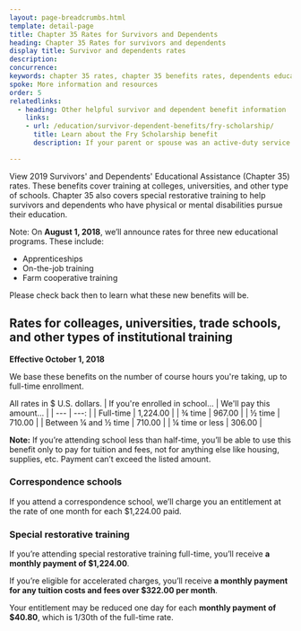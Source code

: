 ```yaml
---
layout: page-breadcrumbs.html
template: detail-page
title: Chapter 35 Rates for Survivors and Dependents
heading: Chapter 35 Rates for survivors and dependents
display title: Survivor and dependents rates
description: 
concurrence:
keywords: chapter 35 rates, chapter 35 benefits rates, dependents educational assistance rates, chapter 35 pay rates
spoke: More information and resources
order: 5
relatedlinks:
  - heading: Other helpful survivor and dependent benefit information
    links:
    - url: /education/survivor-dependent-benefits/fry-scholarship/
      title: Learn about the Fry Scholarship benefit 
      description: If your parent or spouse was an active-duty service member who died in the line of duty on or after September 11, 2001, you may qualify for the Marine Gunnery Sergeant John David Fry Scholarship.

---
```


<div class="va-introtext">
  
View 2019 Survivors' and Dependents' Educational Assistance (Chapter 35) rates. These benefits cover training at colleges, universities, and other type of schools. Chapter 35 also covers special restorative training to help survivors and dependents who have physical or mental disabilities pursue their education.

</div>

Note: On **August 1, 2018**, we’ll announce rates for three new educational programs. These include:
- Apprenticeships
-	On-the-job training
-	Farm cooperative training

Please check back then to learn what these new benefits will be.

## Rates for colleages, universities, trade schools, and other types of institutional training
**Effective October 1, 2018**

We base these benefits on the number of course hours you're taking, up to full-time enrollment.

All rates in $ U.S. dollars.
| If you're enrolled in school... | We'll pay this amount... |
| --- | ---: |
| Full-time | 1,224.00 |
| ¾ time | 967.00 |
| ½ time | 710.00 |
| Between ¼ and ½ time | 710.00 |
| ¼ time or less | 306.00 |

**Note:** If you’re attending school less than half-time, you’ll be able to use this benefit only to pay for tuition and fees, not for anything else like housing, supplies, etc. Payment can’t exceed the listed amount.

### Correspondence schools

If you attend a correspondence school, we’ll charge you an entitlement at the rate of one month for each $1,224.00 paid.

### Special restorative training

If you’re attending special restorative training full-time, you’ll receive **a monthly payment of $1,224.00**.

If you’re eligible for accelerated charges, you’ll receive **a monthly payment for any tuition costs and fees over $322.00 per month**.

Your entitlement may be reduced one day for each **monthly payment of $40.80**, which is 1/30th of the full-time rate.





